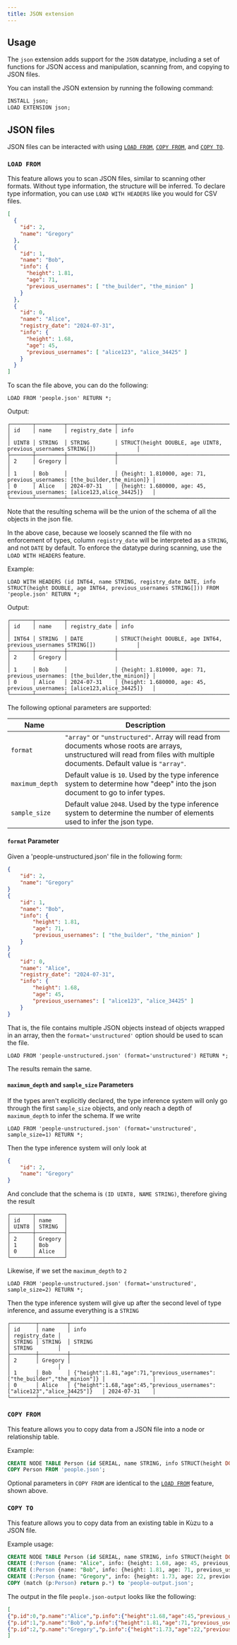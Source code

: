 ```yaml
---
title: JSON extension
---
```


## Usage

The `json` extension adds support for the `JSON` datatype, including a set of functions for JSON
access and manipulation, scanning from, and copying to JSON files.

You can install the JSON extension by running the following command:

```sql
INSTALL json;
LOAD EXTENSION json;
```

## JSON files

JSON files can be interacted with using [`LOAD FROM`](/cypher/query-clauses/load-from),
[`COPY FROM`](/import/copy-from-query-results), and [`COPY TO`](/export).

### `LOAD FROM`

This feature allows you to scan JSON files, similar to scanning other formats.
Without type information, the structure will be inferred.
To declare type information, you can use `LOAD WITH HEADERS` like you would for CSV files.

```json
[
  {
    "id": 2,
    "name": "Gregory"
  },
  {
    "id": 1,
    "name": "Bob",
    "info": {
      "height": 1.81,
      "age": 71,
      "previous_usernames": [ "the_builder", "the_minion" ]
    }
  },
  {
    "id": 0,
    "name": "Alice",
    "registry_date": "2024-07-31",
    "info": {
      "height": 1.68,
      "age": 45,
      "previous_usernames": [ "alice123", "alice_34425" ]
    }
  }
]
```

To scan the file above, you can do the following:

```cypher
LOAD FROM 'people.json' RETURN *;
```
Output:
```
┌───────┬─────────┬───────────────┬───────────────────────────────────────────────────────────────────────────┐
│ id    │ name    │ registry_date │ info                                                                      │
│ UINT8 │ STRING  │ STRING        │ STRUCT(height DOUBLE, age UINT8, previous_usernames STRING[])             │
├───────┼─────────┼───────────────┼───────────────────────────────────────────────────────────────────────────┤
│ 2     │ Gregory │               │                                                                           │
│ 1     │ Bob     │               │ {height: 1.810000, age: 71, previous_usernames: [the_builder,the_minion]} │
│ 0     │ Alice   │ 2024-07-31    │ {height: 1.680000, age: 45, previous_usernames: [alice123,alice_34425]}   │
└───────┴─────────┴───────────────┴───────────────────────────────────────────────────────────────────────────┘
```

Note that the resulting schema will be the union of the schema of all the objects in the json file.

In the above case, because we loosely scanned the file with no enforcement of types, column `registry_date`
will be interpreted as a `STRING`, and not `DATE` by default. To enforce the datatype during scanning,
use the `LOAD WITH HEADERS` feature.

Example:
```cypher
LOAD WITH HEADERS (id INT64, name STRING, registry_date DATE, info STRUCT(height DOUBLE, age INT64, previous_usernames STRING[])) FROM 'people.json' RETURN *;
```
Output:
```
┌───────┬─────────┬───────────────┬───────────────────────────────────────────────────────────────────────────┐
│ id    │ name    │ registry_date │ info                                                                      │
│ INT64 │ STRING  │ DATE          │ STRUCT(height DOUBLE, age INT64, previous_usernames STRING[])             │
├───────┼─────────┼───────────────┼───────────────────────────────────────────────────────────────────────────┤
│ 2     │ Gregory │               │                                                                           │
│ 1     │ Bob     │               │ {height: 1.810000, age: 71, previous_usernames: [the_builder,the_minion]} │
│ 0     │ Alice   │ 2024-07-31    │ {height: 1.680000, age: 45, previous_usernames: [alice123,alice_34425]}   │
└───────┴─────────┴───────────────┴───────────────────────────────────────────────────────────────────────────┘
```

The following optional parameters are supported:

|Name|Description|
|---|---|
|`format`|`"array"` or `"unstructured"`. Array will read from documents whose roots are arrays, unstructured will read from files with multiple documents. Default value is `"array"`.
|`maximum_depth`|Default value is `10`. Used by the type inference system to determine how "deep" into the json document to go to infer types.
|`sample_size`|Default value `2048`. Used by the type inference system to determine the number of elements used to infer the json type.

#### `format` Parameter

Given a 'people-unstructured.json' file in the following form:
```json
{
    "id": 2,
    "name": "Gregory"
}
{
    "id": 1,
    "name": "Bob",
    "info": {
        "height": 1.81,
        "age": 71,
        "previous_usernames": [ "the_builder", "the_minion" ]
    }
}
{
    "id": 0,
    "name": "Alice",
    "registry_date": "2024-07-31",
    "info": {
        "height": 1.68,
        "age": 45,
        "previous_usernames": [ "alice123", "alice_34425" ]
    }
}
```

That is, the file contains multiple JSON objects instead of objects wrapped in an array, then the
`format='unstructured'` option should be used to scan the file.

```cypher
LOAD FROM 'people-unstructured.json' (format='unstructured') RETURN *;
```

The results remain the same.

#### `maximum_depth` and `sample_size` Parameters 

If the types aren't explicitly declared, the type inference system will only go through the first
`sample_size` objects, and only reach a depth of `maximum_depth` to infer the schema. If we write

```cypher
LOAD FROM 'people-unstructured.json' (format='unstructured', sample_size=1) RETURN *;
```

Then the type inference system will only look at
```json
{
    "id": 2,
    "name": "Gregory"
}
```

And conclude that the schema is `(ID UINT8, NAME STRING)`, therefore giving the result
```
┌───────┬─────────┐
│ id    │ name    │
│ UINT8 │ STRING  │
├───────┼─────────┤
│ 2     │ Gregory │
│ 1     │ Bob     │
│ 0     │ Alice   │
└───────┴─────────┘
```

Likewise, if we set the `maximum_depth` to `2`

```cypher
LOAD FROM 'people-unstructured.json' (format='unstructured', sample_size=2) RETURN *;
```

Then the type inference system will give up after the second level of type inference,
and assume everything is a `STRING`

```
┌────────┬─────────┬────────────────────────────────────────────────────────────────────────────┬───────────────┐
│ id     │ name    │ info                                                                       │ registry_date │
│ STRING │ STRING  │ STRING                                                                     │ STRING        │
├────────┼─────────┼────────────────────────────────────────────────────────────────────────────┼───────────────┤
│ 2      │ Gregory │                                                                            │               │
│ 1      │ Bob     │ {"height":1.81,"age":71,"previous_usernames":["the_builder","the_minion"]} │               │
│ 0      │ Alice   │ {"height":1.68,"age":45,"previous_usernames":["alice123","alice_34425"]}   │ 2024-07-31    │
└────────┴─────────┴────────────────────────────────────────────────────────────────────────────┴───────────────┘
```

### `COPY FROM`

This feature allows you to copy data from a JSON file into a node or relationship table.

Example:
```sql
CREATE NODE TABLE Person (id SERIAL, name STRING, info STRUCT(height DOUBLE, age INT64, registry_date DATE, previous_usernames STRING[]), PRIMARY KEY(id));
COPY Person FROM 'people.json';
```

Optional parameters in `COPY FROM` are identical to the [`LOAD FROM`](#load-from) feature, shown above.

### `COPY TO`

This feature allows you to copy data from an existing table in Kùzu to a JSON file.

Example usage:
```sql
CREATE NODE TABLE Person (id SERIAL, name STRING, info STRUCT(height DOUBLE, age INT64, previous_usernames STRING[]), PRIMARY KEY(id));
CREATE (:Person {name: "Alice", info: {height: 1.68, age: 45, previous_usernames: ["alice123", "alice_34425"]}});
CREATE (:Person {name: "Bob", info: {height: 1.81, age: 71, previous_usernames: ["the_builder", "the_minion"]}});
CREATE (:Person {name: "Gregory", info: {height: 1.73, age: 22, previous_usernames: ["gregory7"]}});
COPY (match (p:Person) return p.*) to 'people-output.json';
```

The output in the file `people.json-output` looks like the following:
```json
[
{"p.id":0,"p.name":"Alice","p.info":{"height":1.68,"age":45,"previous_usernames":["alice123","alice_34425"]}},
{"p.id":1,"p.name":"Bob","p.info":{"height":1.81,"age":71,"previous_usernames":["the_builder","the_minion"]}},
{"p.id":2,"p.name":"Gregory","p.info":{"height":1.73,"age":22,"previous_usernames":["gregory7"]}}
]
```

<!-- ## Experimental Datatype

> Note: The following datatype and functions has known issues
> Implicit casts and exporting JSON types does not work correctly at the moment.

A column can be declared to be JSON data in the exact same way that any other datatype is specified.
```sql
CREATE NODE TABLE tab(JSON col0, JSON col1, JSON col2, PRIMARY KEY col0);
```

Values can be inserted in the way you might expect

```cypher
CREATE (:tab {col0: "123", col1: '{"a": [1, 2, 3]}', col2: '[9.5, 10.5, 11.5]'});
```

> Note that the json datatype is physically stored as a `STRING`, meaning the validity of individual values is not enforced.

## Experimental Functions

### `to_json`

Signature: `ANY -> JSON`

Converts any Kuzu value to a JSON document

### `json_merge_patch`

Signature: `JSON, JSON -> JSON`

Merges two JSON documents. Applies [RFC 7386](https://datatracker.ietf.org/doc/html/rfc7386)

### `json_extract`

Signatures: `JSON, STRING -> JSON`, `JSON, INTEGER -> JSON`

Extracts a path from a JSON document. `STRING` paths are delimited by `'/'`, while `INTEGER` paths are only used to index JSON arrays

If the path does not exist, returns an empty JSON document.

### `json_array_length`

Signature: `JSON -> UINT32`

If the JSON document is an array, returns the array length. Otherwise returns 0

### `json_contains`

Signature: `JSON, JSON -> BOOL`

Determines whether or not the second JSON document (the needle) is contained within the first (the haystack).

### `json_keys`

Signature: `JSON -> STRING[]`

Gives the keys of the root JSON object. If the root is not an object, returns an empty list

### `json_structure`

Signature: `JSON -> STRING`

Returns the structure of the JSON document in Kuzu type notation. Will give smaller integer widths for smaller numbers

Example:
```cypher
RETURN json_structure('[{"a": -1, "b": [1000, 2000, 3000]}, {"a": 2, "c": "hi"}]');
```
Output:
```
STRUCT(a INT16, b UINT16[], c STRING)[]
```

### `json_valid`

Signature: `JSON -> BOOL`

Determines whether or not the provided JSON document is valid.

### `json`

Signature: `JSON -> JSON`

Parses and minifies the JSON document.

Example:
```cypher
UNWIND ['[        {"a":  [1],     "b": 2,"c": 1}, 1,    5, 9]', '[1, 2, 3]', '"ab"'] AS ARR RETURN json(ARR);
```
Output:
```
[{"a":[1],"b":2,"c":1},1,5,9]
[1,2,3]
"ab"
```
 -->
